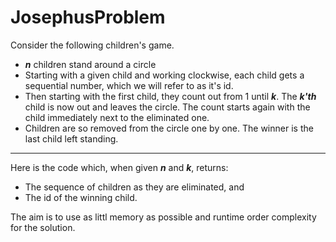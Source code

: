 # JosephusProblem

Consider the following children's game.

* ***n*** children stand around a circle
* Starting with a given child and working clockwise, each child gets a sequential number, which we will refer to as it's id.
* Then starting with the first child, they count out from 1 until ***k***. The ***k'th*** child is now out and leaves the circle. The count starts again with the child immediately next to the eliminated one.
* Children are so removed from the circle one by one. The winner is the last child left standing.

- - - - 

Here is the code which, when given ***n*** and ***k***, returns:
* The sequence of children as they are eliminated, and
* The id of the winning child.


The aim is to use as littl memory as possible and runtime order complexity for the solution.

